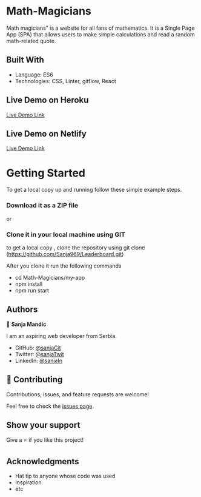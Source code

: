 # Math-Magicians
Math magicians" is a website for all fans of mathematics. It is a Single Page App (SPA) that allows users to  make simple calculations and read a random math-related quote.


## Built With

- Language: ES6
- Technologies: CSS, Linter, gitflow, React


## Live Demo on Heroku

[Live Demo Link](https://sanja-math-magicians.herokuapp.com/)

## Live Demo on Netlify

[Live Demo Link](https://62c85c554d7df63cf03dd389--harmonious-kataifi-c59453.netlify.app/)


# Getting Started

To get a local copy up and running follow these simple example steps.

### Download it as a ZIP file
or

### Clone it in your local machine using GIT
to get a local copy , clone the repository using git clone
(https://github.com/Sanja969/Leaderboard.git)

After you clone it run  the following commands

 - cd Math-Magicians/my-app
 - npm install
- npm run start

## Authors

👤 **Sanja Mandic**

I am an aspiring web developer from Serbia.
- GitHub: [@sanjaGit](https://github.com/Sanja969)
- Twitter: [@sanjaTwit](https://twitter.com/SanjaMandic42)
- LinkedIn: [@sanjaIn](https://linkedin.com/in/sanja-mandic-823995a2/)

## 🤝 Contributing

Contributions, issues, and feature requests are welcome!

Feel free to check the [issues page](../../issues/).

## Show your support

Give a ⭐️ if you like this project!

## Acknowledgments

- Hat tip to anyone whose code was used
- Inspiration
- etc
